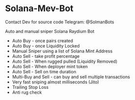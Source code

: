 # Solana-Mev-Bot

Contact Dev for source code
Telegram: @SolmanBots

Auto and manual sniper Solana Raydium Bot

* Auto Buy - once pairs created
* Auto Buy - once Liquidity Locked
* Manual Sniper using a list of Solana Mint Address
* Auto Sell - take profit percentage
* Auto Sell - When rugged pulled (Liquidity Removed)
* Auto Sell - When deployer mint token
* Auto Sell - Sell on time duration
* Multi-Buy and Sell - can buy and sell multiple transactions
* Very fast sniping almost milliseconds (Jito)
* Trailing Stop Loss
* Anti rug check
